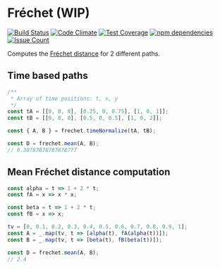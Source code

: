 # Fréchet (WIP)

[![Build Status](https://travis-ci.org/GillesRasigade/frechet.svg?branch=master)](https://travis-ci.org/GillesRasigade/frechet) [![Code Climate](https://codeclimate.com/github/GillesRasigade/pattern/badges/gpa.svg)](https://codeclimate.com/github/GillesRasigade/frechet) [![Test Coverage](https://codeclimate.com/github/GillesRasigade/frechet/badges/coverage.svg)](https://codeclimate.com/github/GillesRasigade/frechet/coverage) [![npm dependencies](https://david-dm.org/GillesRasigade/frechet.svg)](https://david-dm.org/GillesRasigade/frechet.svg) [![Issue Count](https://codeclimate.com/github/GillesRasigade/frechet/badges/issue_count.svg)](https://codeclimate.com/github/GillesRasigade/frechet)

Computes the [Fréchet distance](https://en.wikipedia.org/wiki/Fr%C3%A9chet_distance)
for 2 different paths.

## Time based paths

```js
/**
 * Array of time positions: t, x, y
 */
const tA = [[0, 0, 0], [0.25, 0, 0.75], [1, 0, 1]];
const tB = [[0, 0, 0], [0.5, 0, 0.5], [1, 0, 2]];

const { A, B } = frechet.timeNormalize(tA, tB);

const D = frechet.mean(A, B);
// 0.38787878787878777
```

## Mean Fréchet distance computation

```js
const alpha = t => 1 + 2 * t;
const fA = x => x * x;

const beta = t => 1 + 2 * t;
const fB = x => x;

tv = [0, 0.1, 0.2, 0.3, 0.4, 0.5, 0.6, 0.7, 0.8, 0.9, 1];
const A = _.map(tv, t => [alpha(t), fA(alpha(t))]);
const B = _.map(tv, t => [beta(t), fB(beta(t))]);

const D = frechet.mean(A, B);
// 2.4
```
